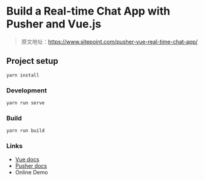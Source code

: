 # Build a Real-time Chat App with Pusher and Vue.js

> 原文地址：https://www.sitepoint.com/pusher-vue-real-time-chat-app/

## Project setup
```
yarn install
```

### Development
```
yarn run serve
```

### Build
```
yarn run build
```

### Links
- [Vue docs](https://dash.pusher.com/)
- [Pusher docs](https://pusher.com/docs)
- Online Demo
